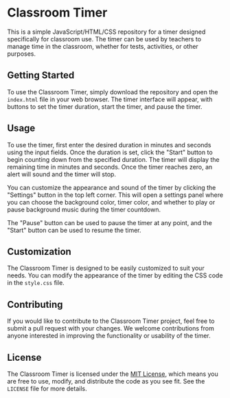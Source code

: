 # Classroom Timer

This is a simple JavaScript/HTML/CSS repository for a timer designed specifically for classroom use. The timer can be used by teachers to manage time in the classroom, whether for tests, activities, or other purposes.

## Getting Started

To use the Classroom Timer, simply download the repository and open the `index.html` file in your web browser. The timer interface will appear, with buttons to set the timer duration, start the timer, and pause the timer.

## Usage

To use the timer, first enter the desired duration in minutes and seconds using the input fields. Once the duration is set, click the "Start" button to begin counting down from the specified duration. The timer will display the remaining time in minutes and seconds. Once the timer reaches zero, an alert will sound and the timer will stop.

You can customize the appearance and sound of the timer by clicking the "Settings" button in the top left corner. This will open a settings panel where you can choose the background color, timer color, and whether to play or pause background music during the timer countdown.

The "Pause" button can be used to pause the timer at any point, and the "Start" button can be used to resume the timer.

## Customization

The Classroom Timer is designed to be easily customized to suit your needs. You can modify the appearance of the timer by editing the CSS code in the `style.css` file.

## Contributing

If you would like to contribute to the Classroom Timer project, feel free to submit a pull request with your changes. We welcome contributions from anyone interested in improving the functionality or usability of the timer.

## License

The Classroom Timer is licensed under the [MIT License](https://opensource.org/licenses/MIT), which means you are free to use, modify, and distribute the code as you see fit. See the `LICENSE` file for more details.
